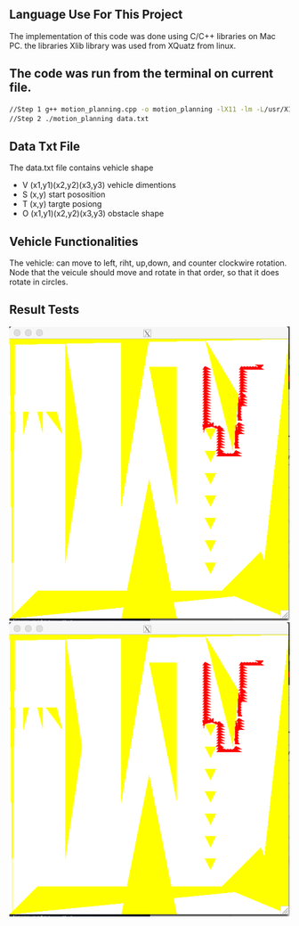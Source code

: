 ## Language Use For This Project
The implementation of this code was done using C/C++ libraries on Mac PC.
the libraries Xlib library was used from XQuatz from linux.
## The code was run from the terminal on current file.
```bash
//Step 1 g++ motion_planning.cpp -o motion_planning -lX11 -lm -L/usr/X11R6/lib
//Step 2 ./motion_planning data.txt
```
## Data Txt File
The data.txt file contains vehicle shape 
- V (x1,y1)(x2,y2)(x3,y3) vehicle dimentions
- S (x,y) start pososition 
- T (x,y) targte posiong 
- O (x1,y1)(x2,y2)(x3,y3) obstacle shape
## Vehicle Functionalities
The vehicle: can move to left, riht, up,down, and counter clockwire rotation.
Node that the veicule should move and rotate in that order, so that it does rotate in circles.
## Result Tests
![](result1.png)
![](result1.png)
